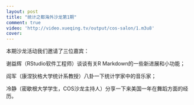 ```yaml
---
layout: post
title: "统计之都海外沙龙第1期"
comment: true
video: 'http://video.xueqing.tv/output/cos-salon/1.m3u8'
cover:  
---
```



本期沙龙活动我们邀请了三位嘉宾：

谢益辉（RStudio软件工程师）谈谈有关R Markdown的一些新进展和小功能；

阎军（康涅狄格大学统计系教授）八卦一下统计学家中的音乐家；

冷静（密歇根大学学生，COS沙龙主持人）分享一下来美国一年在舞蹈方面的经历。
